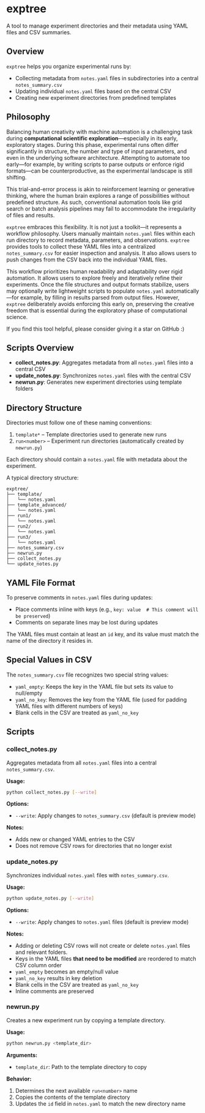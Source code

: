 # exptree

A tool to manage experiment directories and their metadata using YAML files and CSV summaries.

## Overview

`exptree` helps you organize experimental runs by:
- Collecting metadata from `notes.yaml` files in subdirectories into a central `notes_summary.csv`
- Updating individual `notes.yaml` files based on the central CSV
- Creating new experiment directories from predefined templates

## Philosophy
Balancing human creativity with machine automation is a challenging task during **computational scientific exploration**—especially in its early, exploratory stages. During this phase, experimental runs often differ significantly in structure, the number and type of input parameters, and even in the underlying software architecture. Attempting to automate too early—for example, by writing scripts to parse outputs or enforce rigid formats—can be counterproductive, as the experimental landscape is still shifting.

This trial-and-error process is akin to reinforcement learning or generative thinking, where the human brain explores a range of possibilities without predefined structure. As such, conventional automation tools like grid search or batch analysis pipelines may fail to accommodate the irregularity of files and results.

`exptree` embraces this flexibility. It is not just a toolkit—it represents a workflow philosophy. Users manually maintain `notes.yaml` files within each run directory to record metadata, parameters, and observations. `exptree` provides tools to collect these YAML files into a centralized `notes_summary.csv` for easier inspection and analysis. It also allows users to push changes from the CSV back into the individual YAML files.

This workflow prioritizes human readability and adaptability over rigid automation. It allows users to explore freely and iteratively refine their experiments. Once the file structures and output formats stabilize, users may optionally write lightweight scripts to populate `notes.yaml` automatically—for example, by filling in results parsed from output files. However, `exptree` deliberately avoids enforcing this early on, preserving the creative freedom that is essential during the exploratory phase of computational science.

If you find this tool helpful, please consider giving it a star on GitHub :)

## Scripts Overview

- **collect_notes.py**: Aggregates metadata from all `notes.yaml` files into a central CSV
- **update_notes.py**: Synchronizes `notes.yaml` files with the central CSV
- **newrun.py**: Generates new experiment directories using template folders

## Directory Structure

Directories must follow one of these naming conventions:
1. `template*` – Template directories used to generate new runs
2. `run<number>` – Experiment run directories (automatically created by `newrun.py`)

Each directory should contain a `notes.yaml` file with metadata about the experiment.

A typical directory structure:

```
exptree/
├── template/
│   └── notes.yaml
├── template_advanced/
│   └── notes.yaml
├── run1/
│   └── notes.yaml
├── run2/
│   └── notes.yaml
├── run3/
│   └── notes.yaml
├── notes_summary.csv
├── newrun.py
├── collect_notes.py
└── update_notes.py
```

## YAML File Format

To preserve comments in `notes.yaml` files during updates:
- Place comments inline with keys (e.g., `key: value  # This comment will be preserved`)
- Comments on separate lines may be lost during updates

The YAML files must contain at least an `id` key, and its value must match the name of the directory it resides in.

## Special Values in CSV

The `notes_summary.csv` file recognizes two special string values:

- `yaml_empty`: Keeps the key in the YAML file but sets its value to null/empty
- `yaml_no_key`: Removes the key from the YAML file (used for padding YAML files with different numbers of keys)
- Blank cells in the CSV are treated as `yaml_no_key`

## Scripts

### collect_notes.py

Aggregates metadata from all `notes.yaml` files into a central `notes_summary.csv`.

**Usage:**
```bash
python collect_notes.py [--write]
```

**Options:**
- `--write`: Apply changes to `notes_summary.csv` (default is preview mode)

**Notes:**
- Adds new or changed YAML entries to the CSV
- Does not remove CSV rows for directories that no longer exist

### update_notes.py

Synchronizes individual `notes.yaml` files with `notes_summary.csv`.

**Usage:**
```bash
python update_notes.py [--write]
```

**Options:**
- `--write`: Apply changes to `notes.yaml` files (default is preview mode)

**Notes:**
- Adding or deleting CSV rows will not create or delete `notes.yaml` files and relevant folders.
- Keys in the YAML files **that need to be modified** are reordered to match CSV column order
- `yaml_empty` becomes an empty/null value
- `yaml_no_key` results in key deletion
- Blank cells in the CSV are treated as `yaml_no_key`
- Inline comments are preserved

### newrun.py

Creates a new experiment run by copying a template directory.

**Usage:**
```bash
python newrun.py <template_dir>
```

**Arguments:**
- `template_dir`: Path to the template directory to copy

**Behavior:**
1. Determines the next available `run<number>` name
2. Copies the contents of the template directory
3. Updates the `id` field in `notes.yaml` to match the new directory name
